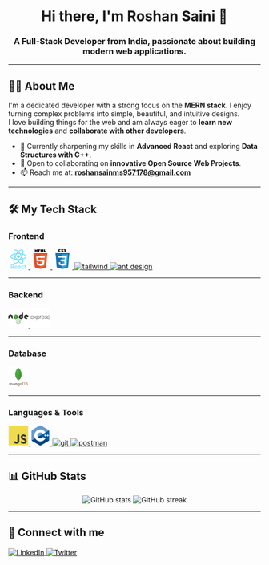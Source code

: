<h1 align="center">
Hi there, I'm Roshan Saini 👋
</h1>
<h3 align="center">
A Full-Stack Developer from India, passionate about building modern web applications.
</h3>

---

## 👨‍💻 About Me

I'm a dedicated developer with a strong focus on the **MERN stack**. I enjoy turning complex problems into simple, beautiful, and intuitive designs.  
I love building things for the web and am always eager to **learn new technologies** and **collaborate with other developers**.

- 🌱 Currently sharpening my skills in **Advanced React** and exploring **Data Structures with C++**.  
- 👯 Open to collaborating on **innovative Open Source Web Projects**.  
- 📫 Reach me at: **roshansainms957178@gmail.com**

---

## 🛠️ My Tech Stack

### **Frontend**
<p align="left">
<a href="https://reactjs.org/" target="_blank">
<img src="https://raw.githubusercontent.com/devicons/devicon/master/icons/react/react-original-wordmark.svg" alt="react" width="40" height="40"/>
</a>
<a href="https://www.w3.org/html/" target="_blank">
<img src="https://raw.githubusercontent.com/devicons/devicon/master/icons/html5/html5-original-wordmark.svg" alt="html5" width="40" height="40"/>
</a>
<a href="https://www.w3schools.com/css/" target="_blank">
<img src="https://raw.githubusercontent.com/devicons/devicon/master/icons/css3/css3-original-wordmark.svg" alt="css3" width="40" height="40"/>
</a>
<a href="https://tailwindcss.com/" target="_blank">
<img src="https://www.vectorlogo.zone/logos/tailwindcss/tailwindcss-icon.svg" alt="tailwind" width="40" height="40"/>
</a>
<a href="https://ant.design/" target="_blank">
<img src="https://gw.alipayobjects.com/zos/rmsportal/KDpgvguMpGfqaHPjicRK.svg" alt="ant design" width="40" height="40"/>
</a>
</p>

---

### **Backend**
<p align="left">
<a href="https://nodejs.org" target="_blank">
<img src="https://raw.githubusercontent.com/devicons/devicon/master/icons/nodejs/nodejs-original-wordmark.svg" alt="nodejs" width="40" height="40"/>
</a>
<a href="https://expressjs.com" target="_blank">
<img src="https://raw.githubusercontent.com/devicons/devicon/master/icons/express/express-original-wordmark.svg" alt="express" width="40" height="40"/>
</a>
</p>

---

### **Database**
<p align="left">
<a href="https://www.mongodb.com/" target="_blank">
<img src="https://raw.githubusercontent.com/devicons/devicon/master/icons/mongodb/mongodb-original-wordmark.svg" alt="mongodb" width="40" height="40"/>
</a>
</p>

---

### **Languages & Tools**
<p align="left">
<a href="https://developer.mozilla.org/en-US/docs/Web/JavaScript" target="_blank">
<img src="https://raw.githubusercontent.com/devicons/devicon/master/icons/javascript/javascript-original.svg" alt="javascript" width="40" height="40"/>
</a>
<a href="https://www.cplusplus.com/" target="_blank">
<img src="https://raw.githubusercontent.com/devicons/devicon/master/icons/cplusplus/cplusplus-original.svg" alt="cplusplus" width="40" height="40"/>
</a>
<a href="https://git-scm.com/" target="_blank">
<img src="https://www.vectorlogo.zone/logos/git-scm/git-scm-icon.svg" alt="git" width="40" height="40"/>
</a>
<a href="https://www.postman.com" target="_blank">
<img src="https://www.vectorlogo.zone/logos/getpostman/getpostman-icon.svg" alt="postman" width="40" height="40"/>
</a>
</p>

---

## 📊 GitHub Stats

<p align="center">
<img src="https://github-readme-stats.vercel.app/api?username=roshansaini18&show_icons=true&theme=tokyonight" alt="GitHub stats" />
<img src="https://github-readme-streak-stats.herokuapp.com/?user=roshansaini18&theme=tokyonight" alt="GitHub streak" />
</p>

---

## 🔗 Connect with me

<p align="left">
<a href="https://www.linkedin.com/in/roshan-saini-6a2000260/" target="_blank">
<img align="center" src="https://raw.githubusercontent.com/rahuldkjain/github-profile-readme-generator/master/src/images/icons/Social/linked-in-alt.svg" alt="LinkedIn" height="30" width="40" />
</a>
<a href="https://twitter.com/roshansaini18" target="_blank">
<img align="center" src="https://raw.githubusercontent.com/rahuldkjain/github-profile-readme-generator/master/src/images/icons/Social/twitter.svg" alt="Twitter" height="30" width="40" />
</a>
</p>
